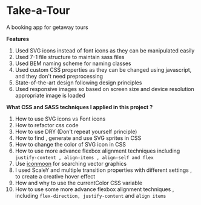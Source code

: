 # Take-a-Tour
 A booking app for getaway tours

**Features**
1) Used SVG icons instead of font icons as they can be manipulated easily 
2) Used 7-1 file structure to maintain sass files
3) Used BEM naming scheme for naming classes 
4) Used custom CSS properties as they can be changed using javascript, and they don't need preprocessing
5) State-of-the-art design following design principles
6) Used responsive images so based on screen size and device resolution appropriate image is loaded 

**What CSS and SASS techniques I applied in this project ?**
1) How to use SVG icons vs Font icons 
2) How to refactor css code 
3) How to use DRY (Don't repeat yourself principle)
4) How to find , generate and use SVG sprites in CSS
5) How to change the color of SVG icon in CSS
6) How to use more advance flexbox alignment techniques including `justify-content , align-items , align-self and flex `
7) Use [iconmoon](https://icomoon.io/) for searching vector graphics 
8) I used ScaleY and multiple transition properties with different settings , to create a creative hover effect
9) How and why to use the currentColor CSS variable 
10) How to use some more advance flexbox alignment techniques , including `flex-direction, justify-content` and a`lign items` 
